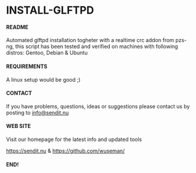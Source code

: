# INSTALL-GLFTPD

#### README
                                                                         
Automated glftpd installation togheter with a realtime crc addon from pzs-ng, this script has been tested and verified on machines with following distros: Gentoo, Debian & Ubuntu                             

#### REQUIREMENTS

A linux setup would be good ;)

#### CONTACT 

If you have problems, questions, ideas or suggestions please contact
us by posting to info@sendit.nu

#### WEB SITE

Visit our homepage for the latest info and updated tools

https://sendit.nu & https://github.com/wuseman/

#### END!

